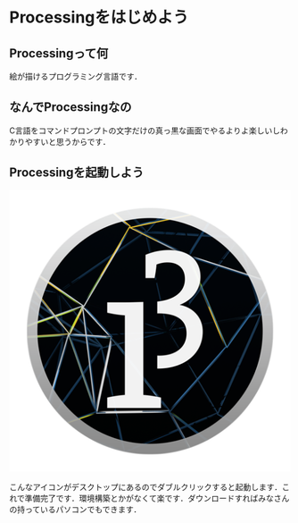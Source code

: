 # Processingをはじめよう

## Processingって何
絵が描けるプログラミング言語です．

## なんでProcessingなの
C言語をコマンドプロンプトの文字だけの真っ黒な画面でやるよりよ楽しいしわかりやすいと思うからです．

## Processingを起動しよう
![アイコン](img/Pro.png "Processingアイコン")

こんなアイコンがデスクトップにあるのでダブルクリックすると起動します．これで準備完了です．環境構築とかがなくて楽です．ダウンロードすればみなさんの持っているパソコンでもできます．
